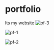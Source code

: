 # portfolio
Its my website
![pf-3](https://user-images.githubusercontent.com/67096124/142627873-8609bc92-7871-4b5e-8039-912ec5c0f508.png)

![pf-1](https://user-images.githubusercontent.com/67096124/142627902-0952ab51-5dd1-49d4-b50c-1492610a77e9.png)

![pf-2](https://user-images.githubusercontent.com/67096124/142627938-41d4295b-9dd6-43c2-a745-8fdb565d36d8.png)


